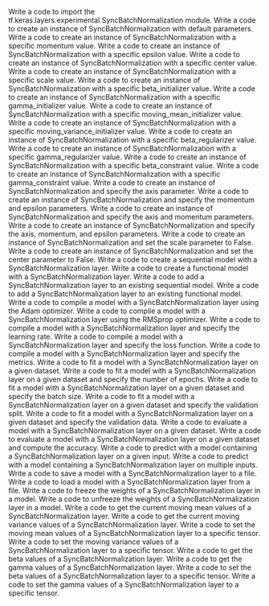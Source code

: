 Write a code to import the tf.keras.layers.experimental.SyncBatchNormalization module.
Write a code to create an instance of SyncBatchNormalization with default parameters.
Write a code to create an instance of SyncBatchNormalization with a specific momentum value.
Write a code to create an instance of SyncBatchNormalization with a specific epsilon value.
Write a code to create an instance of SyncBatchNormalization with a specific center value.
Write a code to create an instance of SyncBatchNormalization with a specific scale value.
Write a code to create an instance of SyncBatchNormalization with a specific beta_initializer value.
Write a code to create an instance of SyncBatchNormalization with a specific gamma_initializer value.
Write a code to create an instance of SyncBatchNormalization with a specific moving_mean_initializer value.
Write a code to create an instance of SyncBatchNormalization with a specific moving_variance_initializer value.
Write a code to create an instance of SyncBatchNormalization with a specific beta_regularizer value.
Write a code to create an instance of SyncBatchNormalization with a specific gamma_regularizer value.
Write a code to create an instance of SyncBatchNormalization with a specific beta_constraint value.
Write a code to create an instance of SyncBatchNormalization with a specific gamma_constraint value.
Write a code to create an instance of SyncBatchNormalization and specify the axis parameter.
Write a code to create an instance of SyncBatchNormalization and specify the momentum and epsilon parameters.
Write a code to create an instance of SyncBatchNormalization and specify the axis and momentum parameters.
Write a code to create an instance of SyncBatchNormalization and specify the axis, momentum, and epsilon parameters.
Write a code to create an instance of SyncBatchNormalization and set the scale parameter to False.
Write a code to create an instance of SyncBatchNormalization and set the center parameter to False.
Write a code to create a sequential model with a SyncBatchNormalization layer.
Write a code to create a functional model with a SyncBatchNormalization layer.
Write a code to add a SyncBatchNormalization layer to an existing sequential model.
Write a code to add a SyncBatchNormalization layer to an existing functional model.
Write a code to compile a model with a SyncBatchNormalization layer using the Adam optimizer.
Write a code to compile a model with a SyncBatchNormalization layer using the RMSprop optimizer.
Write a code to compile a model with a SyncBatchNormalization layer and specify the learning rate.
Write a code to compile a model with a SyncBatchNormalization layer and specify the loss function.
Write a code to compile a model with a SyncBatchNormalization layer and specify the metrics.
Write a code to fit a model with a SyncBatchNormalization layer on a given dataset.
Write a code to fit a model with a SyncBatchNormalization layer on a given dataset and specify the number of epochs.
Write a code to fit a model with a SyncBatchNormalization layer on a given dataset and specify the batch size.
Write a code to fit a model with a SyncBatchNormalization layer on a given dataset and specify the validation split.
Write a code to fit a model with a SyncBatchNormalization layer on a given dataset and specify the validation data.
Write a code to evaluate a model with a SyncBatchNormalization layer on a given dataset.
Write a code to evaluate a model with a SyncBatchNormalization layer on a given dataset and compute the accuracy.
Write a code to predict with a model containing a SyncBatchNormalization layer on a given input.
Write a code to predict with a model containing a SyncBatchNormalization layer on multiple inputs.
Write a code to save a model with a SyncBatchNormalization layer to a file.
Write a code to load a model with a SyncBatchNormalization layer from a file.
Write a code to freeze the weights of a SyncBatchNormalization layer in a model.
Write a code to unfreeze the weights of a SyncBatchNormalization layer in a model.
Write a code to get the current moving mean values of a SyncBatchNormalization layer.
Write a code to get the current moving variance values of a SyncBatchNormalization layer.
Write a code to set the moving mean values of a SyncBatchNormalization layer to a specific tensor.
Write a code to set the moving variance values of a SyncBatchNormalization layer to a specific tensor.
Write a code to get the beta values of a SyncBatchNormalization layer.
Write a code to get the gamma values of a SyncBatchNormalization layer.
Write a code to set the beta values of a SyncBatchNormalization layer to a specific tensor.
Write a code to set the gamma values of a SyncBatchNormalization layer to a specific tensor.